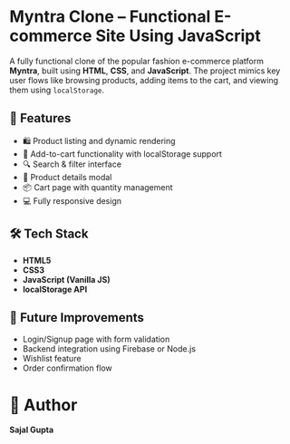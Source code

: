 # Myntra Clone – Functional E-commerce Site Using JavaScript

A fully functional clone of the popular fashion e-commerce platform **Myntra**, built using **HTML**, **CSS**, and **JavaScript**. The project mimics key user flows like browsing products, adding items to the cart, and viewing them using `localStorage`.

## 🚀 Features

- 🛍 Product listing and dynamic rendering
- 🛒 Add-to-cart functionality with localStorage support
- 🔍 Search & filter interface
- 🧾 Product details modal
- 📦 Cart page with quantity management
- 💻 Fully responsive design

## 🛠 Tech Stack

- **HTML5**
- **CSS3**
- **JavaScript (Vanilla JS)**
- **localStorage API**

## 📌 Future Improvements

- Login/Signup page with form validation
- Backend integration using Firebase or Node.js
- Wishlist feature
- Order confirmation flow

# 🙌 Author
**Sajal Gupta**

